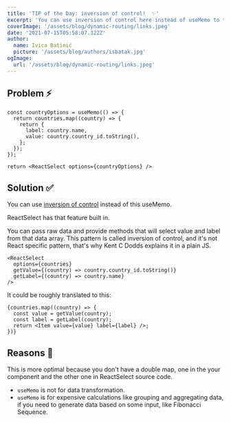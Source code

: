 ```yaml
---
title: 'TIP of the Day: inversion of control!  ✨'
excerpt: 'You can use inversion of control here instead of useMemo to transform data'
coverImage: '/assets/blog/dynamic-routing/links.jpeg'
date: '2021-07-15T05:58:07.322Z'
author:
  name: Ivica Batinić
  picture: '/assets/blog/authors/isbatak.jpg'
ogImage:
  url: '/assets/blog/dynamic-routing/links.jpeg'
---
```


## Problem ⚡️

```tsx
const countryOptions = useMemo(() => {
  return countries.map((country) => {
    return {
      label: country.name,
      value: country.country_id.toString(),
    };
  });
});

return <ReactSelect options={countryOptions} />
```

## Solution ✅

You can use [inversion of control](https://kentcdodds.com/blog/inversion-of-control) instead of this useMemo.

ReactSelect has that feature built in.

You can pass raw data and provide methods that will select value and label from that data array. This pattern is called inversion of control, and it's not React specific pattern, that's why Kent C Dodds explains it in a plain JS.

```tsx
<ReactSelect
  options={countries}
  getValue={(country) => country.country_id.toString()}
  getLabel={(country) => country.name}
/>
```

It could be roughly translated to this:
```tsx
{countries.map((country) => {
  const value = getValue(country);
  const label = getLabel(country);
  return <Item value={value} label={label} />;
})}
```

## Reasons 🌈

This is more optimal because you don't have a double map, one in the your component and the other one in ReactSelect source code.
- `useMemo` is not for data transformation.
- `useMemo` is for expensive calculations like grouping and aggregating data, if you need to generate data based on some input, like Fibonacci Sequence.
